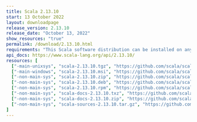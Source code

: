 ```yaml
---
title: Scala 2.13.10
start: 13 October 2022
layout: downloadpage
release_version: 2.13.10
release_date: "October 13, 2022"
show_resources: "true"
permalink: /download/2.13.10.html
requirements: "This Scala software distribution can be installed on any Unix-like or Windows system. It requires Java 8 or later, available <a href='https://www.java.com/'>here</a>."
api_docs: https://www.scala-lang.org/api/2.13.10/
resources: [
  ["-main-unixsys", "scala-2.13.10.tgz", "https://github.com/scala/scala/releases/download/v2.13.10/scala-2.13.10.tgz", "Mac OS X, Unix, Cygwin", "22.57M"],
  ["-main-windows", "scala-2.13.10.msi", "https://github.com/scala/scala/releases/download/v2.13.10/scala-2.13.10.msi", "Windows (msi installer)", "134.74M"],
  ["-non-main-sys", "scala-2.13.10.zip", "https://github.com/scala/scala/releases/download/v2.13.10/scala-2.13.10.zip", "Windows", "22.62M"],
  ["-non-main-sys", "scala-2.13.10.deb", "https://github.com/scala/scala/releases/download/v2.13.10/scala-2.13.10.deb", "Debian", "654.81M"],
  ["-non-main-sys", "scala-2.13.10.rpm", "https://github.com/scala/scala/releases/download/v2.13.10/scala-2.13.10.rpm", "RPM package", "134.98M"],
  ["-non-main-sys", "scala-docs-2.13.10.txz", "https://github.com/scala/scala/releases/download/v2.13.10/scala-docs-2.13.10.txz", "API docs", "60.44M"],
  ["-non-main-sys", "scala-docs-2.13.10.zip", "https://github.com/scala/scala/releases/download/v2.13.10/scala-docs-2.13.10.zip", "API docs", "115.56M"],
  ["-non-main-sys", "scala-sources-2.13.10.tar.gz", "https://github.com/scala/scala/archive/v2.13.10.tar.gz", "Sources", "7.3M"]
]
---
```

